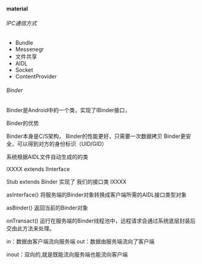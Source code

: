 
#### material

###### IPC通信方式
- Bundle
- Messenegr
- 文件共享
- AIDL
- Socket
- ContentProvider

###### Binder
Binder是Android中的一个类，实现了IBinder接口，

Binder的优势

Binder本身是C/S架构，
Binder的性能更好，只需要一次数据拷贝
Binder更安全，可以得到对方的身份标识（UID/GID）

系统根据AIDL文件自动生成的的类

IXXXX extends IInterface

Stub extends Binder 实现了 我们的接口类 IXXXX

asInterface() 将服务端的Binder对象转换成客户端所需的AIDL接口类型对象

asBinder() 返回当前的Binder对象

onTransact() 运行在服务端的Binder线程池中，远程请求会通过系统底层封装后交由此方法来处理。

in：数据由客户端流向服务端
out：数据由服务端流向了客户端

inout：双向的,就是既能流向服务端也能流向客户端